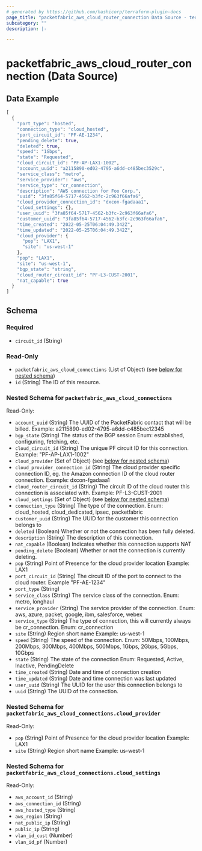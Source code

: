 ```yaml
---
# generated by https://github.com/hashicorp/terraform-plugin-docs
page_title: "packetfabric_aws_cloud_router_connection Data Source - terraform-provider-packetfabric"
subcategory: ""
description: |-

---
```


# packetfabric_aws_cloud_router_connection (Data Source)



## Data Example

```terraform
[
  {
    "port_type": "hosted",
    "connection_type": "cloud_hosted",
    "port_circuit_id": "PF-AE-1234",
    "pending_delete": true,
    "deleted": true,
    "speed": "1Gbps",
    "state": "Requested",
    "cloud_circuit_id": "PF-AP-LAX1-1002",
    "account_uuid": "a2115890-ed02-4795-a6dd-c485bec3529c",
    "service_class": "metro",
    "service_provider": "aws",
    "service_type": "cr_connection",
    "description": "AWS connection for Foo Corp.",
    "uuid": "3fa85f64-5717-4562-b3fc-2c963f66afa6",
    "cloud_provider_connection_id": "dxcon-fgadaaa1",
    "cloud_settings": {},
    "user_uuid": "3fa85f64-5717-4562-b3fc-2c963f66afa6",
    "customer_uuid": "3fa85f64-5717-4562-b3fc-2c963f66afa6",
    "time_created": "2022-05-25T06:04:49.342Z",
    "time_updated": "2022-05-25T06:04:49.342Z",
    "cloud_provider": {
      "pop": "LAX1",
      "site": "us-west-1"
    },
    "pop": "LAX1",
    "site": "us-west-1",
    "bgp_state": "string",
    "cloud_router_circuit_id": "PF-L3-CUST-2001",
    "nat_capable": true
  }
]
```

## Schema

### Required

- `circuit_id` (String)

### Read-Only

- `packetfabric_aws_cloud_connections` (List of Object) (see [below for nested schema](#nestedatt--packetfabric_aws_cloud_connections))
- `id` (String) The ID of this resource.

<a id="nestedatt--packetfabric_aws_cloud_connections"></a>
### Nested Schema for `packetfabric_aws_cloud_connections`

Read-Only:

- `account_uuid` (String) The UUID of the PacketFabric contact that will be billed.
      Example: a2115890-ed02-4795-a6dd-c485bec12345
- `bgp_state` (String) The status of the BGP session
      Enum: established, configuring, fetching, etc.
- `cloud_circuit_id` (String) The unique PF circuit ID for this connection.
      Example: \"PF-AP-LAX1-1002\"
- `cloud_provider` (Set of Object) (see [below for nested schema](#nestedobjatt--packetfabric_aws_cloud_connections--cloud_provider))
- `cloud_provider_connection_id` (String) The cloud provider specific connection ID, eg. the Amazon connection ID of the cloud router connection.
      Example: dxcon-fgadaaa1
- `cloud_router_circuit_id` (String) The circuit ID of the cloud router this connection is associated with.
      Example: PF-L3-CUST-2001
- `cloud_settings` (Set of Object) (see [below for nested schema](#nestedobjatt--packetfabric_aws_cloud_connections--cloud_settings))
- `connection_type` (String) The type of the connection.
      Enum: cloud_hosted, cloud_dedicated, ipsec, packetfabric
- `customer_uuid` (String) The UUID for the customer this connection belongs to
- `deleted` (Boolean) Whether or not the connection has been fully deleted.
- `description` (String) The description of this connection.
- `nat_capable` (Boolean) Indicates whether this connection supports NAT
- `pending_delete` (Boolean) Whether or not the connection is currently deleting.
- `pop` (String) Point of Presence for the cloud provider location
      Example: LAX1
- `port_circuit_id` (String) The circuit ID of the port to connect to the cloud router.
      Example "PF-AE-1234"
- `port_type` (String)
- `service_class` (String) The service class of the connection.
      Enum: metro, longhaul
- `service_provider` (String) The service provider of the connection.
      Enum: aws, azure, packet, google, ibm, salesforce, webex
- `service_type` (String) The type of connection, this will currently always be cr_connection.
      Enum: cr_connection
- `site` (String) Region short name
      Example: us-west-1
- `speed` (String) The speed of the connection.
      Enum: 50Mbps, 100Mbps, 200Mbps, 300Mbps, 400Mbps, 500Mbps, 1Gbps, 2Gbps, 5Gbps, 10Gbps
- `state` (String) The state of the connection
      Enum: Requested, Active, Inactive, PendingDelete
- `time_created` (String) Date and time of connection creation
- `time_updated` (String) Date and time connection was last updated
- `user_uuid` (String) The UUID for the user this connection belongs to
- `uuid` (String) The UUID of the connection.

<a id="nestedobjatt--packetfabric_aws_cloud_connections--cloud_provider"></a>
### Nested Schema for `packetfabric_aws_cloud_connections.cloud_provider`

Read-Only:

- `pop` (String) Point of Presence for the cloud provider location
      Example: LAX1
- `site` (String) Region short name
      Example: us-west-1


<a id="nestedobjatt--packetfabric_aws_cloud_connections--cloud_settings"></a>
### Nested Schema for `packetfabric_aws_cloud_connections.cloud_settings`

Read-Only:

- `aws_account_id` (String)
- `aws_connection_id` (String)
- `aws_hosted_type` (String)
- `aws_region` (String)
- `nat_public_ip` (String)
- `public_ip` (String)
- `vlan_id_cust` (Number)
- `vlan_id_pf` (Number)
